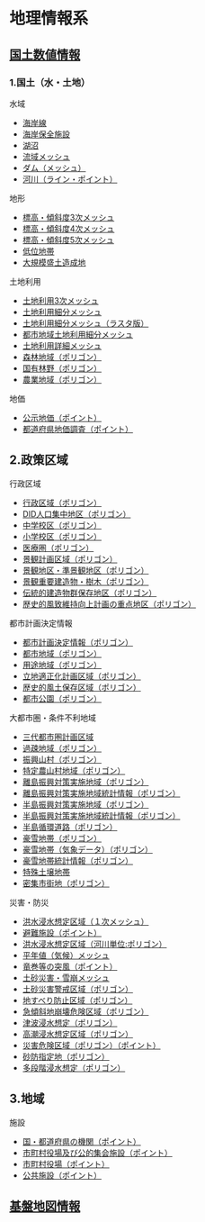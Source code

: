 # 地理情報系

## [国土数値情報](https://nlftp.mlit.go.jp/ksj/)

### 1.国土（水・土地）
水域
- [海岸線]()
- [海岸保全施設]()
- [湖沼]()
- [流域メッシュ]()
- [ダム（メッシュ）]()
- [河川（ライン・ポイント）]()

地形
- [標高・傾斜度3次メッシュ]()
- [標高・傾斜度4次メッシュ]()
- [標高・傾斜度5次メッシュ]()
- [低位地帯]()
- [大規模盛土造成地]()

土地利用
- [土地利用3次メッシュ]()
- [土地利用細分メッシュ]()
- [土地利用細分メッシュ（ラスタ版）]()
- [都市地域土地利用細分メッシュ]()
- [土地利用詳細メッシュ]()
- [森林地域（ポリゴン）]()
- [国有林野（ポリゴン）]()
- [農業地域（ポリゴン）]()

地価
- [公示地価（ポイント）]()
- [都道府県地価調査（ポイント）]()

## 2.政策区域
行政区域
- [行政区域（ポリゴン）]()
- [DID人口集中地区（ポリゴン）]()
- [中学校区（ポリゴン）]()
- [小学校区（ポリゴン）]()
- [医療圏（ポリゴン）]()
- [景観計画区域（ポリゴン）]()
- [景観地区・準景観地区（ポリゴン）]()
- [景観重要建造物・樹木（ポリゴン）]()
- [伝統的建造物群保存地区（ポリゴン）]()
- [歴史的風致維持向上計画の重点地区（ポリゴン）]()

都市計画決定情報
- [都市計画決定情報（ポリゴン）]()
- [都市地域（ポリゴン）]()
- [用途地域（ポリゴン）]()
- [立地適正化計画区域（ポリゴン）]()
- [歴史的風土保存区域（ポリゴン）]()
- [都市公園（ポリゴン）]()

大都市圏・条件不利地域
- [三代都市圏計画区域]()
- [過疎地域（ポリゴン）]()
- [振興山村（ポリゴン）]()
- [特定農山村地域（ポリゴン）]()
- [離島振興対策実施地域（ポリゴン）]()
- [離島振興対策実施地域統計情報（ポリゴン）]()
- [半島振興対策実施地域（ポリゴン）]()
- [半島振興対策実施地域統計情報（ポリゴン）]()
- [半島循環道路（ポリゴン）]()
- [豪雪地帯（ポリゴン）]()
- [豪雪地帯（気象データ）（ポリゴン）]()
- [豪雪地帯統計情報（ポリゴン）]()
- [特殊土壌地帯]()
- [密集市街地（ポリゴン）]()

災害・防災
- [洪水浸水想定区域（１次メッシュ）]()
- [避難施設（ポイント）]()
- [洪水浸水想定区域（河川単位:ポリゴン）]()
- [平年値（気候）メッシュ]()
- [竜巻等の突風（ポイント）]()
- [土砂災害・雪崩メッシュ]()
- [土砂災害警戒区域（ポリゴン）]()
- [地すべり防止区域（ポリゴン）]()
- [急傾斜地崩壊危険区域（ポリゴン）]()
- [津波浸水想定（ポリゴン）]()
- [高潮浸水想定区域（ポリゴン）]()
- [災害危険区域（ポリゴン）（ポイント）]()
- [砂防指定地（ポリゴン）]()
- [多段階浸水想定（ポリゴン）]()

## 3.地域
施設
- [国・都道府県の機関（ポイント）]()
- [市町村役場及び公的集会施設（ポイント）]()
- [市町村役場（ポイント）]()
- [公共施設（ポイント）]()


## [基盤地図情報](https://www.gsi.go.jp/kiban/)
